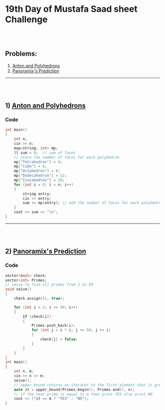 # 19th Day of Mustafa Saad sheet Challenge

<br><br>

## Problems:

1. [Anton and Polyhedrons](http://codeforces.com/contest/785/problem/A)
2. [Panoramix's Prediction](http://codeforces.com/contest/80/problem/A)

<hr>

<br><br>

## 1) [Anton and Polyhedrons](http://codeforces.com/contest/785/problem/A)

### Code

```cpp
int main()
{
    int n;
    cin >> n;
    map<string, int> mp;
    ll sum = 0;  // sum of faces
    // store the number of faces for each polyhedron
    mp["Tetrahedron"] = 4; 
    mp["Cube"] = 6;
    mp["Octahedron"] = 8;
    mp["Dodecahedron"] = 12;
    mp["Icosahedron"] = 20;
    for (int i = 0; i < n; i++)
    {
        string entry;
        cin >> entry; 
        sum += mp[entry]; // add the number of faces for each polyhedron
    }
    cout << sum << "\n";
}
```

<hr>

<br><br>

## 2) [Panoramix's Prediction](http://codeforces.com/contest/80/problem/A)


### Code

```cpp
vector<bool> check;
vector<int> Primes;
// seive to find all primes from 2 to 50
void seive()
{
    check.assign(51, true);

    for (int i = 2; i <= 50; i++)
    {
        if (check[i])
        {
            Primes.push_back(i);
            for (int j = i * i; j <= 50; j += i)
            {
                check[j] = false;
            }
        }
    }
}
int main()
{
    int n, m;
    cin >> n >> m;
    seive(); 
    // upper_bound returns an iterator to the first element that is greater than value
    auto it = upper_bound(Primes.begin(), Primes.end(), n);
    // if the next prime is equal to m then print YES else print NO
    cout << (*it == m ? "YES" : "NO");
}
```